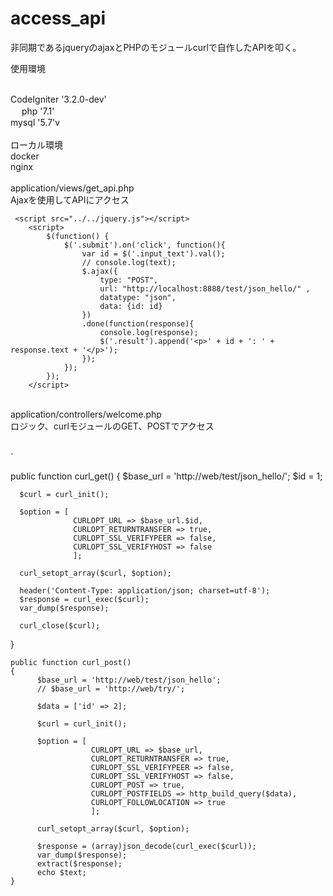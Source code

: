 # access_api

非同期であるjqueryのajaxとPHPのモジュールcurlで自作したAPIを叩く。

使用環境<br><br>

CodeIgniter '3.2.0-dev'<br>　
php '7.1'<br>
mysql '5.7'v
<br><br>
ローカル環境<br>
docker<br> nginx<br>
<br>
application/views/get_api.php<br>
Ajaxを使用してAPIにアクセス<br>

```
 <script src="../../jquery.js"></script>
    <script>
        $(function() {
            $('.submit').on('click', function(){
                var id = $('.input_text').val();
                // console.log(text);
                $.ajax({
                    type: "POST",
                    url: "http://localhost:8888/test/json_hello/" ,
                    datatype: "json",
                    data: {id: id}
                })
                .done(function(response){
                    console.log(response);
                    $('.result').append('<p>' + id + ': ' + response.text + '</p>');
                });
            });
        });
    </script>
```
<br>
application/controllers/welcome.php<br>
ロジック、curlモジュールのGET、POSTでアクセス<br>
<br>

`

public function curl_get()
{
      $base_url = 'http://web/test/json_hello/';
      $id = 1;

      $curl = curl_init();

      $option = [
                  CURLOPT_URL => $base_url.$id,
                  CURLOPT_RETURNTRANSFER => true,
                  CURLOPT_SSL_VERIFYPEER => false,
                  CURLOPT_SSL_VERIFYHOST => false
                  ];

      curl_setopt_array($curl, $option);

      header('Content-Type: application/json; charset=utf-8');
      $response = curl_exec($curl);
      var_dump($response);

      curl_close($curl);
}




```
public function curl_post()
{
      $base_url = 'http://web/test/json_hello';
      // $base_url = 'http://web/try/';

      $data = ['id' => 2];

      $curl = curl_init();

      $option = [
                  CURLOPT_URL => $base_url,
                  CURLOPT_RETURNTRANSFER => true,
                  CURLOPT_SSL_VERIFYPEER => false,
                  CURLOPT_SSL_VERIFYHOST => false,
                  CURLOPT_POST => true,
                  CURLOPT_POSTFIELDS => http_build_query($data),
                  CURLOPT_FOLLOWLOCATION => true
                  ];

      curl_setopt_array($curl, $option);

      $response = (array)json_decode(curl_exec($curl));
      var_dump($response);
      extract($response);
      echo $text;
}
    
```
